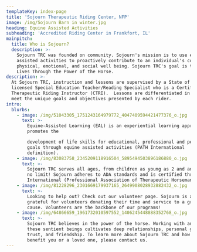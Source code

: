 ```yaml
---
templateKey: index-page
title: 'Sojourn Therapeutic Riding Center, NFP'
image: /img/Sojourn Barn in winter.jpg
heading: Equine Assisted Activities
subheading: 'Accredited Riding Center in Frankfort, IL'
mainpitch:
  title: Who is Sojourn?
  description: >-
    Sojourn TRC was founded on community. Sojourn's mission is to use equine
    assisted activities to proactively contribute to an individual's cognitive,
    physical, emotional, and social well being. Sojourn TRC's goal is to Enhance
    Lives Through the Power of the Horse.
description: >-
  At Sojourn TRC, instruction and lessons are supervised by a State of Illinois
  licensed Special Education Teacher/Reading Specialist who is a Certified
  Therapeutic Riding Instructor (CTRI).  Lessons are differentiated in order to
  meet the unique goals and objectives presented by each rider.
intro:
  blurbs:
    - image: /img/51043305_1751243164979772_4047409594421477376_o.jpg
      text: >-
        Equine-Assisted Learning (EAL) is an experiential learning approach that
        promotes the

        development of life skills for educational, professional and personal
        goals through equine assisted activities (PATH International
        definition).
    - image: /img/83083758_2345209118916504_5895494503896186880_o.jpg
      text: >-
        Sojourn TRC serves all ages, from children as young as 2 and adults to
        no limit! Sojourn adheres to ADA standards and is certified through PATH
        International (Professional Association of Therapeutic Horsemanship).
    - image: /img/81228296_2301669179937165_2649908028932882432_o.jpg
      text: >-
        Looking to help out? Check out our volunteer page. Sojourn is always
        grateful for volunteers donating their time and service to a great
        cause. Volunteers are the backbone of our programs!
    - image: /img/64866659_1961732010597552_1406245448888352768_o.jpg
      text: >-
        Sojourn TRC believes in the power of the horse. Working with and around
        these sentient beings cultivates deep relationships, personal growth,
        trust, and friendship. To learn more about Sojourn TRC and how we might
        benefit you or a loved one, please contact us.
---
```

